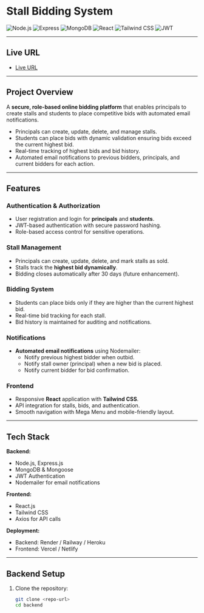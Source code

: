 # Stall Bidding System

![Node.js](https://img.shields.io/badge/Node.js-339933?style=for-the-badge&logo=nodedotjs&logoColor=white)
![Express](https://img.shields.io/badge/Express.js-000000?style=for-the-badge&logo=express&logoColor=white)
![MongoDB](https://img.shields.io/badge/MongoDB-47A248?style=for-the-badge&logo=mongodb&logoColor=white)
![React](https://img.shields.io/badge/React-61DAFB?style=for-the-badge&logo=react&logoColor=black)
![Tailwind CSS](https://img.shields.io/badge/Tailwind_CSS-06B6D4?style=for-the-badge&logo=tailwind-css&logoColor=white)
![JWT](https://img.shields.io/badge/JWT-000000?style=for-the-badge&logo=JSON-web-tokens&logoColor=white)

---

## Live URL

- [Live URL](https://stallbiddingplatform-qyx1.onrender.com)

---

## Project Overview

A **secure, role-based online bidding platform** that enables principals to create stalls and students to place competitive bids with automated email notifications.

- Principals can create, update, delete, and manage stalls.  
- Students can place bids with dynamic validation ensuring bids exceed the current highest bid.  
- Real-time tracking of highest bids and bid history.  
- Automated email notifications to previous bidders, principals, and current bidders for each action.  

---

## Features

### Authentication & Authorization
- User registration and login for **principals** and **students**.  
- JWT-based authentication with secure password hashing.  
- Role-based access control for sensitive operations.  

### Stall Management
- Principals can create, update, delete, and mark stalls as sold.  
- Stalls track the **highest bid dynamically**.  
- Bidding closes automatically after 30 days (future enhancement).  

### Bidding System
- Students can place bids only if they are higher than the current highest bid.  
- Real-time bid tracking for each stall.  
- Bid history is maintained for auditing and notifications.  

### Notifications
- **Automated email notifications** using Nodemailer:  
  - Notify previous highest bidder when outbid.  
  - Notify stall owner (principal) when a new bid is placed.  
  - Notify current bidder for bid confirmation.  

### Frontend
- Responsive **React** application with **Tailwind CSS**.  
- API integration for stalls, bids, and authentication.  
- Smooth navigation with Mega Menu and mobile-friendly layout.  

---

## Tech Stack

**Backend:**
- Node.js, Express.js  
- MongoDB & Mongoose  
- JWT Authentication  
- Nodemailer for email notifications  

**Frontend:**
- React.js  
- Tailwind CSS  
- Axios for API calls  

**Deployment:**
- Backend: Render / Railway / Heroku  
- Frontend: Vercel / Netlify  

---

## Backend Setup

1. Clone the repository:  
   ```bash
   git clone <repo-url>
   cd backend

